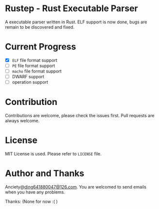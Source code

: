 # Rustep - Rust Executable Parser
A executable parser written in Rust. ELF support is now done, bugs are remain to be discovered and
fixed.

# Current Progress
* [x] `ELF` file format support
* [ ] `PE` file format support
* [ ] `macho` file format support
* [ ] DWARF support
* [ ] operation support

# Contribution
Contributions are welcome, please check the issues first. Pull requests are always welcome.

# License
MIT License is used. Please refer to `LICENSE` file.

# Author and Thanks
Anciety@ding641880047@126.com. You are welcomed to send emails when you have any problems.

Thanks:
(None for now :( )
